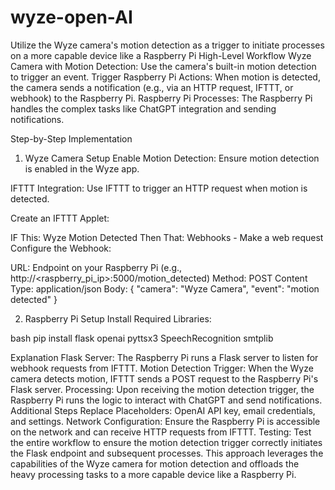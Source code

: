 # wyze-open-AI
Utilize the Wyze camera's motion detection as a trigger to initiate processes on a more capable device like a Raspberry Pi
High-Level Workflow
Wyze Camera with Motion Detection: Use the camera's built-in motion detection to trigger an event.
Trigger Raspberry Pi Actions: When motion is detected, the camera sends a notification (e.g., via an HTTP request, IFTTT, or webhook) to the Raspberry Pi.
Raspberry Pi Processes: The Raspberry Pi handles the complex tasks like ChatGPT integration and sending notifications.

Step-by-Step Implementation


1. Wyze Camera Setup
Enable Motion Detection: Ensure motion detection is enabled in the Wyze app.

IFTTT Integration: Use IFTTT to trigger an HTTP request when motion is detected.

Create an IFTTT Applet:

IF This: Wyze Motion Detected
Then That: Webhooks - Make a web request
Configure the Webhook:

URL: Endpoint on your Raspberry Pi (e.g., http://<raspberry_pi_ip>:5000/motion_detected)
Method: POST
Content Type: application/json
Body: { "camera": "Wyze Camera", "event": "motion detected" }

2. Raspberry Pi Setup
Install Required Libraries:

bash
pip install flask openai pyttsx3 SpeechRecognition smtplib
   
Explanation
Flask Server: The Raspberry Pi runs a Flask server to listen for webhook requests from IFTTT.
Motion Detection Trigger: When the Wyze camera detects motion, IFTTT sends a POST request to the Raspberry Pi's Flask server.
Processing: Upon receiving the motion detection trigger, the Raspberry Pi runs the logic to interact with ChatGPT and send notifications.
Additional Steps
Replace Placeholders:
OpenAI API key, email credentials, and settings.
Network Configuration: Ensure the Raspberry Pi is accessible on the network and can receive HTTP requests from IFTTT.
Testing: Test the entire workflow to ensure the motion detection trigger correctly initiates the Flask endpoint and subsequent processes.
This approach leverages the capabilities of the Wyze camera for motion detection and offloads the heavy processing tasks to a more capable device like a Raspberry Pi.






